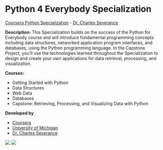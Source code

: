 # Python 4 Everybody Specialization

[Coursera Python Specialization](https://www.coursera.org/specializations/python) - [Dr. Charles Severance](http://dr-chuck.com/)

**Description:** This Specialization builds on the success of the Python for Everybody course and will introduce 
fundamental programming concepts including data structures, networked application program interfaces, and databases, 
using the Python programming language. In the Capstone Project, you’ll use the technologies learned throughout the 
Specialization to design and create your own applications for data retrieval, processing, and visualization.

**Courses:**
- Getting Started with Python
- Data Structures
- Web Data
- Databases
- Capstone: Retrieving, Processing, and Visualizing Data with Python

**Developed by**

- [Coursera](https://www.coursera.org/)
- [University of Michigan](https://www.umich.edu/)
- [Dr. Charles Severance](http://dr-chuck.com/)

![](http://www.freetechbooks.com/uploads/1473274747-cover3-final.jpg)
![](http://matthewburtner.com/wp-content/uploads/2014/09/University-of-Michigan-475x317.jpg)

